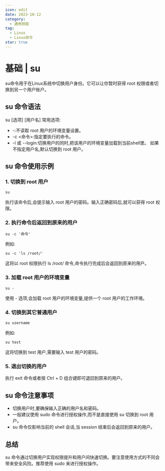 ```yaml
---
icon: edit
date: 2023-10-12
category:
  - 通用技能
tag:
  - Linux
  - Linux命令
star: true
---
```


# 基础 | su

su命令用于在Linux系统中切换用户身份。它可以让你暂时获得 root 权限或者切换到另一个用户账户。

## su 命令语法

su [选项] [用户名]
常用选项:

- -:不读取 root 用户的环境变量设置。
- -c <命令>:指定要执行的命令。
- -l 或 --login:切换用户的同时,把该用户的环境变量加载到当前shell里。
  如果不指定用户名,默认切换到 root 用户。

## su 命令使用示例

### 1. 切换到 root 用户

```
su
```


执行该命令后,会提示输入 root 用户的密码。输入正确密码后,就可以获得 root 权限。

### 2. 执行命令后返回到原来的用户

```
su -c '命令'
```

例如:

```
su -c 'ls /root/'
```

这将以 root 权限执行 ls /root/ 命令,命令执行完成后会返回到原来的用户。

### 3. 加载 root 用户的环境变量

```
su -
```


使用 - 选项,会加载 root 用户的环境变量,提供一个 root 用户的工作环境。

### 4. 切换到其它普通用户

```
su username
```

例如:

```
su test
```


这将切换到 test 用户,需要输入 test 用户的密码。

### 5. 退出切换的用户

执行 exit 命令或者按 Ctrl + D 组合键即可退回到原来的用户。

## su 命令注意事项

- 切换用户时,要确保输入正确的用户名和密码。
- 一般建议使用 sudo 命令进行授权操作,而不是直接使用 su 切换到 root 用户。
- su 命令仅影响当前的 shell 会话,当 session 结束后会返回到原来的用户。

## 总结

su 命令通过切换用户实现权限提升和用户间快速切换。要注意使用方式的不同会带来安全风险。推荐使用 sudo 来进行授权操作。